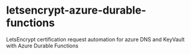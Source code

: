 # letsencrypt-azure-durable-functions
LetsEncrypt certification request automation for azure DNS and KeyVault with Azure Durable Functions
